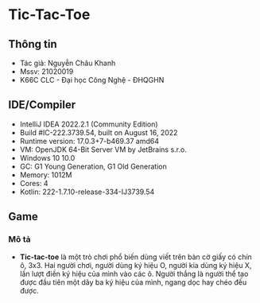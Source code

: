 # Tic-Tac-Toe

## Thông tin

- Tác giả: Nguyễn Châu Khanh
- Mssv: 21020019 
- K66C CLC - Đại học Công Nghệ - ĐHQGHN

## IDE/Compiler

- IntelliJ IDEA 2022.2.1 (Community Edition)
- Build #IC-222.3739.54, built on August 16, 2022
- Runtime version: 17.0.3+7-b469.37 amd64
- VM: OpenJDK 64-Bit Server VM by JetBrains s.r.o.
- Windows 10 10.0
- GC: G1 Young Generation, G1 Old Generation
- Memory: 1012M
- Cores: 4
- Kotlin: 222-1.7.10-release-334-IJ3739.54

## Game

### Mô tả

- **Tic-tac-toe** là một trò chơi phổ biến dùng viết trên bàn cờ giấy có chín ô, 3x3. Hai người chơi, người dùng ký hiệu O, người kia dùng ký hiệu X, lần lượt điền ký hiệu của mình vào các ô. Người thắng là người thể tạo được đầu tiên một dãy ba ký hiệu của mình, ngang dọc hay chéo đều được.